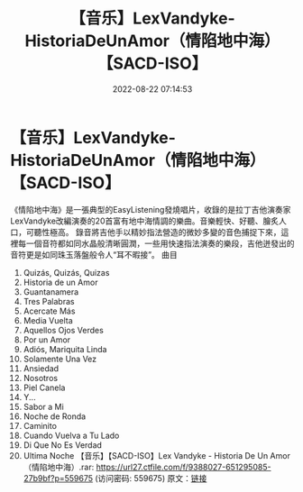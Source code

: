 ﻿---
title: 【音乐】LexVandyke-HistoriaDeUnAmor（情陷地中海）【SACD-ISO】
date: 2022-08-22 07:14:53
categories: 古典音乐、新世纪、纯音雅乐
tags: 纯音雅乐
---
# 【音乐】LexVandyke-HistoriaDeUnAmor（情陷地中海）【SACD-ISO】

《情陷地中海》是一張典型的EasyListening發燒唱片，收錄的是拉丁吉他演奏家LexVandyke改編演奏的20首富有地中海情調的樂曲。音樂輕快、好聽、膾炙人口，可聽性極高。
錄音將吉他手以精妙指法營造的微妙多變的音色捕捉下來，這裡每一個音符都如同水晶般清晰圓潤，一些用快速指法演奏的樂段，吉他迸發出的音符更是如同珠玉落盤般令人“耳不暇接”。
曲目
01. Quizás, Quizás, Quizas
02. Historia de un Amor
03. Guantanamera
04. Tres Palabras
05. Acercate Más
06. Media Vuelta
07. Aquellos Ojos Verdes
08. Por un Amor
09. Adiós, Mariquita Linda
10. Solamente Una Vez
11. Ansiedad
12. Nosotros
13. Piel Canela
14. Y...
15. Sabor a Mi
16. Noche de Ronda
17. Caminito
18. Cuando Vuelva a Tu Lado
19. Di Que No Es Verdad
20. Ultima Noche
【音乐】【SACD-ISO】Lex Vandyke - Historia De
Un Amor（情陷地中海）.rar: https://url27.ctfile.com/f/9388027-651295085-27b9bf?p=559675
(访问密码: 559675)
原文：[链接](https://blog.sina.com.cn/s/blog_1647c7e7601030yzj.html)